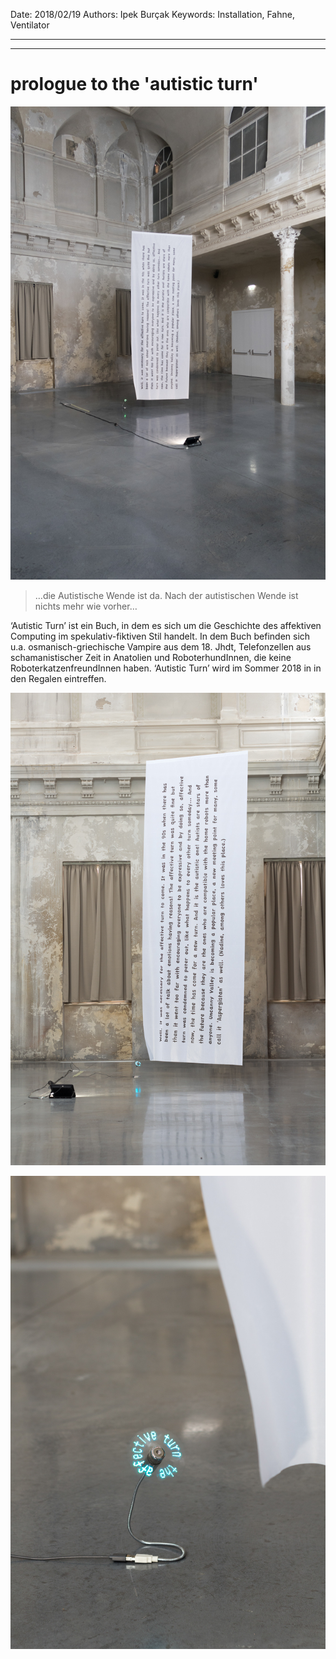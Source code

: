 Date: 2018/02/19
Authors: Ipek Burçak
Keywords: Installation, Fahne, Ventilator

---
---

# prologue to the 'autistic turn'

![](dont-show-again_8.jpg)

> …die Autistische Wende ist da. Nach der autistischen Wende ist nichts mehr wie vorher…

‘Autistic Turn’ ist ein Buch, in dem es sich um die Geschichte des affektiven Computing im spekulativ-fiktiven Stil handelt. In dem Buch befinden sich u.a. osmanisch-griechische Vampire aus dem 18. Jhdt, Telefonzellen aus schamanistischer Zeit in Anatolien und RoboterhundInnen, die keine RoboterkatzenfreundInnen haben. ‘Autistic Turn’ wird im Sommer 2018 in in den Regalen eintreffen.

![](dont-show-again_9.jpg)

![](dont-show-again_7.jpg)

